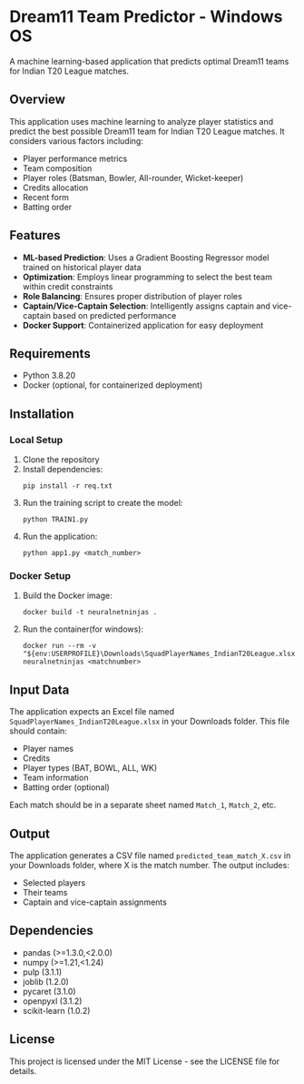 # Dream11 Team Predictor - Windows OS

A machine learning-based application that predicts optimal Dream11 teams for Indian T20 League matches.

## Overview

This application uses machine learning to analyze player statistics and predict the best possible Dream11 team for Indian T20 League matches. It considers various factors including:

- Player performance metrics
- Team composition
- Player roles (Batsman, Bowler, All-rounder, Wicket-keeper)
- Credits allocation
- Recent form
- Batting order

## Features

- **ML-based Prediction**: Uses a Gradient Boosting Regressor model trained on historical player data
- **Optimization**: Employs linear programming to select the best team within credit constraints
- **Role Balancing**: Ensures proper distribution of player roles
- **Captain/Vice-Captain Selection**: Intelligently assigns captain and vice-captain based on predicted performance
- **Docker Support**: Containerized application for easy deployment

## Requirements

- Python 3.8.20
- Docker (optional, for containerized deployment)

## Installation

### Local Setup

1. Clone the repository
2. Install dependencies:
   ```
   pip install -r req.txt
   ```
3. Run the training script to create the model:
   ```
   python TRAIN1.py
   ```
4. Run the application:
   ```
   python app1.py <match_number>
   ```

### Docker Setup

1. Build the Docker image:
   ```
   docker build -t neuralnetninjas .
   ```
2. Run the container(for windows):
   ```
   docker run --rm -v "${env:USERPROFILE}\Downloads\SquadPlayerNames_IndianT20League.xlsx:/app/data/SquadPlayerNames_IndianT20League.xlsx" neuralnetninjas <matchnumber>

   ```

## Input Data

The application expects an Excel file named `SquadPlayerNames_IndianT20League.xlsx` in your Downloads folder. This file should contain:

- Player names
- Credits
- Player types (BAT, BOWL, ALL, WK)
- Team information
- Batting order (optional)

Each match should be in a separate sheet named `Match_1`, `Match_2`, etc.

## Output

The application generates a CSV file named `predicted_team_match_X.csv` in your Downloads folder, where X is the match number. The output includes:

- Selected players
- Their teams
- Captain and vice-captain assignments

## Dependencies

- pandas (>=1.3.0,<2.0.0)
- numpy (>=1.21,<1.24)
- pulp (3.1.1)
- joblib (1.2.0)
- pycaret (3.1.0)
- openpyxl (3.1.2)
- scikit-learn (1.0.2)

## License

This project is licensed under the MIT License - see the LICENSE file for details.
